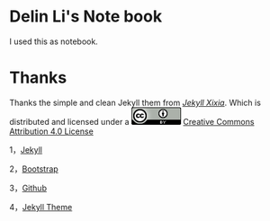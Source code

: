Delin Li's Note book
============

I used this as notebook.


Thanks
======
Thanks the simple and clean Jekyll them from [*Jekyll Xixia*](https://github.com/zxixia/jekyll-xixia). Which is distributed and licensed under a
![License Badge](assets/images/cc_by_88x31.png)
[Creative Commons Attribution 4.0 License](https://creativecommons.org/licenses/by/4.0/legalcode)


1，[Jekyll][jekyll-url]

2，[Bootstrap][bootstrap-url]

3，[Github][github-url]

4，[Jekyll Theme][Jekyll-Clean-Theme-url]

[jekyll-url]: http://jekyllrb.com/
[bootstrap-url]: http://getbootstrap.com/
[github-url]: https://github.com/
[Jekyll-Clean-Theme-url]: https://github.com/scotte/jekyll-clean
[xixia-url]: http://xixia.info/
